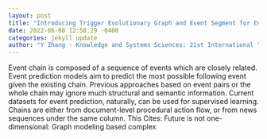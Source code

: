 ```yaml
--- 
layout: post 
title: "Introducing Trigger Evolutionary Graph and Event Segment for Event Prediction" 
date: 2022-06-08 12:58:29 -0400 
categories: jekyll update 
author: "Y Zhang - Knowledge and Systems Sciences: 21st International " 
--- 
```

Event chain is composed of a sequence of events which are closely related. Event prediction models aim to predict the most possible following event given the existing chain. Previous approaches based on event pairs or the whole chain may ignore much structural and semantic information. Current datasets for event prediction, naturally, can be used for supervised learning. Chains are either from document-level procedural action flow, or from news sequences under the same column. This Cites: Future is not one-dimensional: Graph modeling based complex